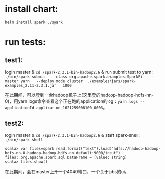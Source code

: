 #  install chart:

 `helm install spark ./spark`  

# run tests:

## test1:

login master & `cd /spark-2.3.1-bin-hadoop2.6` & run submit test to yarn: `./bin/spark-submit   --class org.apache.spark.examples.SparkPi   --master yarn   --deploy-mode cluster  ./examples/jars/spark-examples_2.11-2.3.1.jar   1000`  

在此期间，可以登到一台hadoop机子上(这里登的hadoop-hadoop-hdfs-nn-0)，用yarn logs命令查看这个正在跑的application的log：`yarn logs --applicationId application_1621259008100_0003`。

## test2:

login master & `cd /spark-2.3.1-bin-hadoop2.6` & start spark-shell: `./bin/spark-shell`

```shell
scala> var files=spark.read.format("text").load("hdfs://hadoop-hadoop-hdfs-nn-0.hadoop-hadoop-hdfs-nn.default:9000/input")
files: org.apache.spark.sql.DataFrame = [value: string]
scala> files.show()
```

在此期间，会在master上开一个4040端口，一个关于jobs的ui。


